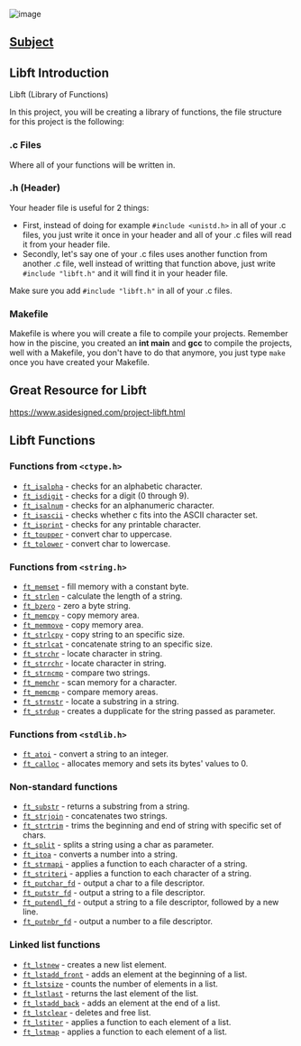 ![image](https://raw.githubusercontent.com/ilopez-r/badges/main/covers/cover-libft-bonus.png?token=GHSAT0AAAAAACVW47MTKXWYGEBJ26DQVZKIZVQ5FUA)

## [Subject]()

## Libft Introduction

Libft (Library of Functions)

In this project, you will be creating a library of functions, the file structure for this project is the following:

### .c Files 
Where all of your functions will be written in. 

### .h (Header)
Your header file is useful for 2 things:
- First, instead of doing for example `#include <unistd.h>` in all of your .c files, you just write it once in your header and all of your .c files will read it from your header file. 
- Secondly, let's say one of your .c files uses another function from another .c file, well instead of writting that function above, just write `#include "libft.h"` and it will find it in your header file. 

Make sure you add `#include "libft.h"` in all of your .c files.

### Makefile 
Makefile is where you will create a file to compile your projects. Remember how in the piscine, you created an **int main** and **gcc** to compile the projects, well with a Makefile, you don't have to do that anymore, you just type `make` once you have created your Makefile. 

## Great Resource for Libft

https://www.asidesigned.com/project-libft.html 

## Libft Functions

### Functions from `<ctype.h>`

- [`ft_isalpha`](ft_isalpha.c)	- checks  for  an  alphabetic  character.
- [`ft_isdigit`](ft_isdigit.c)	- checks for a digit (0 through 9).
- [`ft_isalnum`](ft_isalnum.c)	- checks for an alphanumeric character.
- [`ft_isascii`](ft_isascii.c)	- checks whether c fits into the ASCII character set.
- [`ft_isprint`](ft_isprint.c)	- checks for any printable character.
- [`ft_toupper`](ft_toupper.c)	- convert char to uppercase.
- [`ft_tolower`](ft_tolower.c)	- convert char to lowercase.

### Functions from `<string.h>`

- [`ft_memset`](ft_memset.c)	- fill memory with a constant byte.
- [`ft_strlen`](ft_strlen.c)	- calculate the length of a string.
- [`ft_bzero`](ft_bzero.c)	- zero a byte string.
- [`ft_memcpy`](ft_memcpy.c)	- copy memory area.
- [`ft_memmove`](ft_memmove.c)	- copy memory area.
- [`ft_strlcpy`](ft_strlcpy.c)	- copy string to an specific size.
- [`ft_strlcat`](ft_strlcat.c)	- concatenate string to an specific size.
- [`ft_strchr`](ft_strchr.c)	- locate character in string.
- [`ft_strrchr`](ft_strrchr.c)	- locate character in string.
- [`ft_strncmp`](ft_strncmp.c)	- compare two strings.
- [`ft_memchr`](ft_memchr.c)	- scan memory for a character.
- [`ft_memcmp`](ft_memcmp.c)	- compare memory areas.
- [`ft_strnstr`](ft_strnstr.c)	- locate a substring in a string.
- [`ft_strdup`](ft_strdup.c)	- creates a dupplicate for the string passed as parameter.

### Functions from `<stdlib.h>`
- [`ft_atoi`](ft_atoi.c)	- convert a string to an integer.
- [`ft_calloc`](ft_calloc.c)	- allocates memory and sets its bytes' values to 0.

### Non-standard functions
- [`ft_substr`](ft_substr.c)	- returns a substring from a string.
- [`ft_strjoin`](ft_strjoin.c)	- concatenates two strings.
- [`ft_strtrim`](ft_strtrim.c)	- trims the beginning and end of string with specific set of chars.
- [`ft_split`](ft_split.c)	- splits a string using a char as parameter.
- [`ft_itoa`](ft_itoa.c)	- converts a number into a string.
- [`ft_strmapi`](ft_strmapi.c)	- applies a function to each character of a string.
- [`ft_striteri`](ft_striteri.c)	- applies a function to each character of a string.
- [`ft_putchar_fd`](ft_putchar_fd.c)	- output a char to a file descriptor.
- [`ft_putstr_fd`](ft_putstr_fd.c)	- output a string to a file descriptor.
- [`ft_putendl_fd`](ft_putendl_fd.c)	- output a string to a file descriptor, followed by a new line.
- [`ft_putnbr_fd`](ft_putnbr_fd.c)	- output a number to a file descriptor.

### Linked list functions

- [`ft_lstnew`](ft_lstnew_bonus.c)	- creates a new list element.
- [`ft_lstadd_front`](ft_lstadd_front_bonus.c)	- adds an element at the beginning of a list.
- [`ft_lstsize`](ft_lstsize_bonus.c)	- counts the number of elements in a list.
- [`ft_lstlast`](ft_lstlast_bonus.c)	- returns the last element of the list.
- [`ft_lstadd_back`](ft_lstadd_back_bonus.c)	- adds an element at the end of a list.
- [`ft_lstclear`](ft_lstclear_bonus.c)	- deletes and free list.
- [`ft_lstiter`](ft_lstiter_bonus.c)	- applies a function to each element of a list.
- [`ft_lstmap`](ft_lstmap_bonus.c)	- applies a function to each element of a list.
